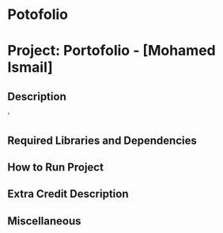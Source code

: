 # Potofolio
Project: Portofolio  - [Mohamed Ismail]
================================

Description
-----------------------------------

'

Required Libraries and Dependencies
-----------------------------------



How to Run Project
------------------



Extra Credit Description
------------------------



Miscellaneous
-------------

